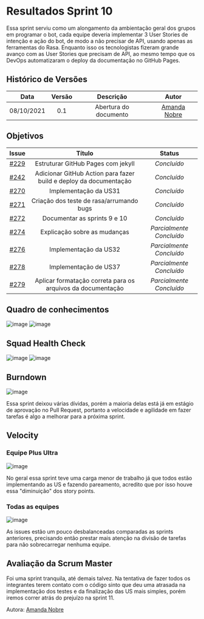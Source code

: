 # Resultados Sprint 10

Essa sprint serviu como um alongamento da ambientação geral dos grupos em programar o bot, cada equipe deveria implementar 3 User Stories de intenção e ação do bot, de modo a não precisar de API, usando apenas as ferramentas do Rasa. Enquanto isso os tecnologistas fizeram grande avanço com as User Stories que precisam de API, ao mesmo tempo que os DevOps automatizaram o deploy da documentação no GitHub Pages. 

## Histórico de Versões

| Data       | Versão | Descrição                      | Autor             |
| :--------: | :----: | :----------:                   | :---------------: |
| 08/10/2021 |  0.1   | Abertura do documento | [Amanda Nobre](https://github.com/AmandaNbr)|

## Objetivos

|  Issue  |                   Título                  |              Status             | 
|:-------:|:-----------------------------------------:|:-------------------------------:|
| [#229](https://github.com/fga-eps-mds/2021-1-Bot/issues/229) | Estruturar GitHub Pages com jekyll | _Concluído_ |
| [#242](https://github.com/fga-eps-mds/2021-1-Bot/issues/242) | Adicionar GitHub Action para fazer build e deploy da documentação | _Concluído_ |
| [#270](https://github.com/fga-eps-mds/2021-1-Bot/issues/270) | Implementação da US31 | _Concluído_ |
| [#271](https://github.com/fga-eps-mds/2021-1-Bot/issues/271) | Criação dos teste de rasa/arrumando bugs | _Concluído_ |
| [#272](https://github.com/fga-eps-mds/2021-1-Bot/issues/272) | Documentar as sprints 9 e 10 | _Concluído_ |
| [#274](https://github.com/fga-eps-mds/2021-1-Bot/issues/274) | Explicação sobre as mudanças | _Parcialmente Concluído_ |
| [#276](https://github.com/fga-eps-mds/2021-1-Bot/issues/276) | Implementação da US32 | _Parcialmente Concluído_ |
| [#278](https://github.com/fga-eps-mds/2021-1-Bot/issues/278) | Implementação de US37 | _Parcialmente Concluído_ |
| [#279](https://github.com/fga-eps-mds/2021-1-Bot/issues/279) | Aplicar formatação correta para os arquivos da documentação | _Parcialmente Concluído_ |

## Quadro de conhecimentos

![image](https://user-images.githubusercontent.com/44625056/136671282-b1bb6e1f-fd6d-4a2a-8fee-d67d6ff5cb1c.png)
![image](https://user-images.githubusercontent.com/44625056/133852493-a062d35b-9892-4e88-a3c1-142637f31057.png)

## Squad Health Check

![image](https://user-images.githubusercontent.com/44625056/136671288-f1162ac2-cf39-4f87-bf5d-37783ba52aa4.png)
![image](https://user-images.githubusercontent.com/44625056/133852652-dc0871bb-ebc4-46d5-a851-0f81853e5c25.png)

## Burndown

![image](https://user-images.githubusercontent.com/44625056/136671347-43777013-c8db-4bfa-a7f3-4306d6058e6b.png)

Essa sprint deixou várias dívidas, porém a maioria delas está já em estágio de aprovação no Pull Request, portanto a velocidade e agilidade em fazer tarefas é algo a melhorar para a próxima sprint.

## Velocity 

### Equipe Plus Ultra

![image](https://user-images.githubusercontent.com/44625056/136671394-71a5d2c4-e041-454a-aedf-25836253237d.png)

No geral essa sprint teve uma carga menor de trabalho já que todos estão implementando as US e fazendo pareamento, acredito que por isso houve essa "diminuição" dos story points.

### Todas as equipes

![image](https://user-images.githubusercontent.com/44625056/136671369-3090110f-840c-479e-8489-42b92cdaba0e.png)

As issues estão um pouco desbalanceadas comparadas as sprints anteriores, precisando então prestar mais atenção na divisão de tarefas para não sobrecarregar nenhuma equipe.

## Avaliação da Scrum Master

Foi uma sprint tranquila, até demais talvez. Na tentativa de fazer todos os integrantes terem contato com o código sinto que deu uma atrasada na implementação dos testes e da finalização das US mais simples, porém iremos correr atrás do prejuízo na sprint 11.

Autora: [Amanda Nobre](https://github.com/AmandaNbr)